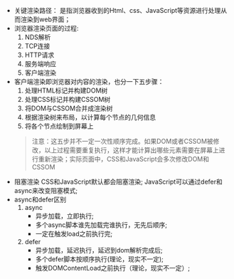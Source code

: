 * 关键渲染路径：
    是指浏览器收到的Html、css、JavaScript等资源进行处理从而渲染到web界面；
* 浏览器渲染页面的过程:
    1. NDS解析
    2. TCP连接
    3. HTTP请求
    4. 服务端响应
    5. 客户端渲染
* 客户端渲染即浏览器对内容的渲染，也分一下五步骤：
    1. 处理HTML标记并构建DOM树
    2. 处理CSS标记并构建CSSOM树
    3. 将DOM与CSSOM合并成渲染树
    4. 根据渲染树来布局，以计算每个节点的几何信息
    5. 将各个节点绘制到屏幕上
    > 注意：这五步并不一定一次性顺序完成。如果DOM或者CSSOM被修改，以上过程需要重复执行，这样才能计算出哪些元素需要在屏幕上进行重新渲染；实际页面中，CSS和JavaScript会多次修改DOM和CSSOM
* 阻塞渲染
    CSS和JavaScript默认都会阻塞渲染;
    JavaScript可以通过defer和async来改变阻塞模式;
* async和defer区别
  1. async 
      * 异步加载，立即执行;
      * 多个async脚本谁先加载完谁执行，无先后顺序;
      * 一定在触发load之前执行完;
  2. defer
      * 异步加载，延迟执行，延迟到dom解析完成后;
      * 多个defer脚本按顺序执行(理论，现实不一定);
      * 触发DOMContentLoad之前执行（理论，现实不一定）;